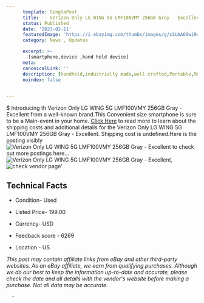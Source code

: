 ```yaml
---
      template: SinglePost
      title: -- Verizon Only LG WING 5G LMF100VMY 256GB Gray - Excellent
      status: Published
      date: '2023-02-11'
      featuredImage: 'https://i.ebayimg.com/thumbs/images/g/sSUAAOSwi9dj5ebg/s-l225.jpg'
      category: News , Updates

      excerpt: >-
        [smartphone,device ,hand held device]
      meta:
      canonicalLink: ''
      description: [handheld,industrially made,well crafted,Portable,Mobile,Compact,Convenient,Lightweight,Maneuverable,Man-portable,Miniature,Carriable,Hand-held,Light,Holdable,Transportable,Mobile device,Pocket-sized,On-the-go,Wireless,Cordless,Compact size,Convenient size, smartphone,device ,hand held device]
      noindex: false
      

---
```

$
      Introducing th Verizon Only LG WING 5G LMF100VMY 256GB Gray - Excellent from a well-known brand.This Convenient size smartphone is sure to be a Main-event in your home. [Click Here](https://www.ebay.com/itm/275677515468?hash=item402fa90ecc%3Ag%3AsSUAAOSwi9dj5ebg&mkevt=1&mkcid=1&mkrid=711-53200-19255-0&campid=%253CePNCampaignId%253E&customid=%253CreferenceId%253E&toolid=10049) to read more to learn about the shipping costs and additional details for the Verizon Only LG WING 5G LMF100VMY 256GB Gray - Excellent. Shipping cost is undefined.Here is the posting visibly ![Verizon Only LG WING 5G LMF100VMY 256GB Gray - Excellent](https://i.ebayimg.com/thumbs/images/g/sSUAAOSwi9dj5ebg/s-l225.jpg) to check out more postings here... ![Verizon Only LG WING 5G LMF100VMY 256GB Gray - Excellent](https://i.ebayimg.com/images/g/sSUAAOSwi9dj5ebg/s-l960.jpg), ![check vendor page](https://origin-galleryplus.ebayimg.com/ws/web/275677515468_2_0_1/225x225.jpg,https://origin-galleryplus.ebayimg.com/ws/web/275677515468_3_0_1/225x225.jpg,https://origin-galleryplus.ebayimg.com/ws/web/275677515468_4_0_1/225x225.jpg)'

      

 ## Technical Facts 



     
      

 - Condition- Used 


      

 - Listed Price- 199.00 


      

 - Currency- USD 


      

 - Feedback score - 6269 


      

 - Location - US 


      
      

 *_This post may contain affiliate links from eBay and other third-party websites. As an eBay affiliate, we earn from qualifying purchases. Although we do our best to keep the information up-to-date and accurate, please check the date and all details with the vendor's website before making a purchase. Not all data may be accurate._*




      -
